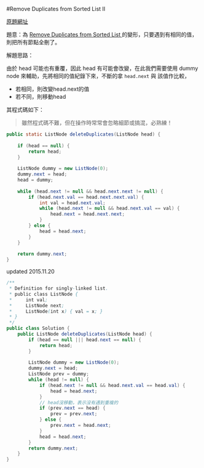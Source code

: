 #Remove Duplicates from Sorted List II

[原題網址](http://www.lintcode.com/en/problem/remove-duplicates-from-sorted-list-ii/)

題意：為 [Remove Duplicates from Sorted List ](linked_list/remove_duplicates_from_sorted_list.md) 的變形，只要遇到有相同的值，則把所有節點全刪了。

解題思路：

由於 head 可能也有重覆，因此 head 有可能會改變，在此我們需要使用 dummy node 來輔助，先將相同的值紀錄下來，不斷的拿 ```head.next``` 與 該值作比較，

* 若相同，則改變head.next的值
* 若不同，則移動head

其程式碼如下：

>雖然程式碼不難，但在操作時常常會忽略細節或搞混，必熟練！

```java
public static ListNode deleteDuplicates(ListNode head) {
    
    if (head == null) {
        return head;
    }
    
    ListNode dummy = new ListNode(0);
    dummy.next = head;
    head = dummy;
    
    while (head.next != null && head.next.next != null) {
        if (head.next.val == head.next.next.val) {
            int val = head.next.val;
            while (head.next != null && head.next.val == val) {
                head.next = head.next.next;
            }
        } else {
            head = head.next;
        }
    }
    
    return dummy.next;
}
```

updated 2015.11.20

```java
/**
 * Definition for singly-linked list.
 * public class ListNode {
 *     int val;
 *     ListNode next;
 *     ListNode(int x) { val = x; }
 * }
 */
public class Solution {
    public ListNode deleteDuplicates(ListNode head) {
        if (head == null ||| head.next == null) {
            return head;
        }
        
        ListNode dummy = new ListNode(0);
        dummy.next = head;
        ListNode prev = dummy;
        while (head != null) {
            if (head.next != null && head.next.val == head.val) {
                head = head.next;
            }
            // head沒移動，表示沒有遇到重複的
            if (prev.next == head) {
                prev = prev.next;
            } else {
                prev.next = head.next;
            }
            head = head.next;
        }
        return dummy.next;
    }
}
```